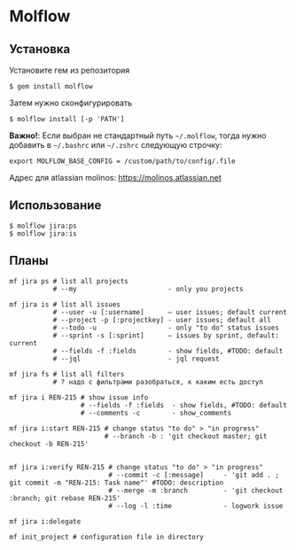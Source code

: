 # Molflow


## Установка

Установите гем из репозитория

    $ gem install molflow

Затем нужно сконфигурировать

    $ molflow install [-p 'PATH']

**Важно!**: Если выбран не стандартный путь `~/.molflow`, тогда нужно добавить в `~/.bashrc` или `~/.zshrc`
следующую строчку:

    export MOLFLOW_BASE_CONFIG = /custom/path/to/config/.file

Адрес для atlassian molinos: https://molinos.atlassian.net


## Использование

    $ molflow jira:ps
    $ molflow jira:is

## Планы

    mf jira ps # list all projects
               # --my                       - only you projects

    mf jira is # list all issues
               # --user -u [:username]      – user issues; default current
               # --project -p [:projectkey] - user issues; default all
               # --todo -u                  - only "to do" status issues
               # --sprint -s [:sprint]      – issues by sprint, default: current
               # --fields -f :fields        - show fields, #TODO: default
               # --jql                      - jql request

    mf jira fs # list all filters
               # ? надо с фильтрами разобраться, к каким есть доступ

    mf jira i REN-215 # show issue info
                      # --fields -f :fields  - show fields, #TODO: default
                      # --comments -c        - show_comments

    mf jira i:start REN-215 # change status "to do" > "in progress"
                            # --branch -b : 'git checkout master; git checkout -b REN-215'


    mf jira i:verify REN-215 # change status "to do" > "in progress"
                             # --commit -c [:message]     - 'git add . ; git commit -m "REN-215: Task name"' #TODO: description
                             # --merge -m :branch         - 'git checkout :branch; git rebase REN-215'
                             # --log -l :time             - logwork issue

    mf jira i:delegate

    mf init_project # configuration file in directory